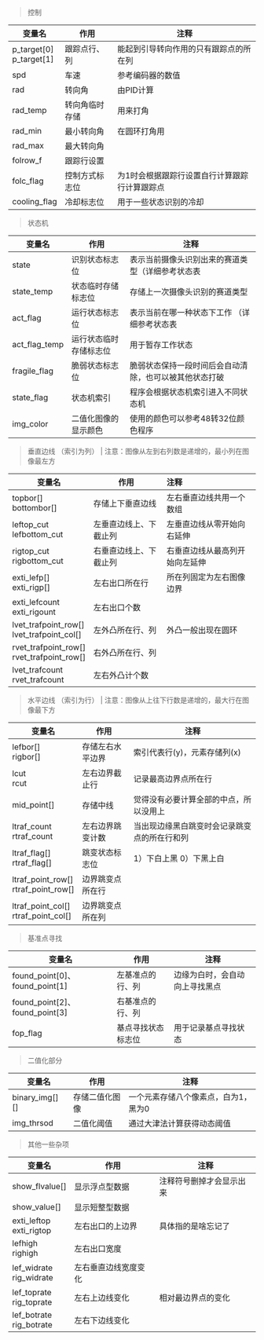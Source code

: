 >   控制

| 变量名                       | 作用           | 注释                                          |
| ---------------------------- | -------------- | --------------------------------------------- |
| p_target[0]<br />p_target[1] | 跟踪点行、列   | 能起到引导转向作用的只有跟踪点的所在列        |
| spd                          | 车速           | 参考编码器的数值                              |
| rad                          | 转向角         | 由PID计算                                     |
| rad_temp                     | 转向角临时存储 | 用来打角                                      |
| rad_min                      | 最小转向角     | 在圆环打角用                                  |
| rad_max                      | 最大转向角     |                                               |
| folrow_f                     | 跟踪行设置     |                                               |
| folc_flag                    | 控制方式标志位 | 为1时会根据跟踪行设置自行计算跟踪行计算跟踪点 |
| cooling_flag                 | 冷却标志位     | 用于一些状态识别的冷却                        |

>   状态机

| 变量名        | 作用                   | 注释                                                   |
| ------------- | ---------------------- | ------------------------------------------------------ |
| state         | 识别状态标志位         | 表示当前摄像头识别出来的赛道类型（详细参考状态表       |
| state_temp    | 状态临时存储标志位     | 存储上一次摄像头识别的赛道类型                         |
| act_flag      | 运行状态标志位         | 表示当前在哪一种状态下工作 （详细参考状态表            |
| act_flag_temp | 运行状态临时存储标志位 | 用于暂存工作状态                                       |
| fragile_flag  | 脆弱状态标志位         | 脆弱状态保持一段时间后会自动清除，也可以被其他状态打破 |
| state_flag    | 状态机索引             | 程序会根据状态机索引进入不同状态机                     |
| img_color     | 二值化图像的显示颜色   | 使用的颜色可以参考48转32位颜色程序                     |

>   垂直边线 （索引为列） | 注意：图像从左到右列数是递增的，最小列在图像最左方

| 变量名                                         | 作用                   | 注释                           |
| ---------------------------------------------- | ---------------------- | :----------------------------- |
| topbor[]<br />bottombor[]                      | 存储上下垂直边线       | 左右垂直边线共用一个数组       |
| leftop_cut<br />lefbottom_cut                  | 左垂直边线上、下截止列 | 左垂直边线从零开始向右延伸     |
| rigtop_cut<br />rigbottom_cut                  | 右垂直边线上、下截止列 | 右垂直边线从最高列开始向左延伸 |
| exti_lefp[]<br />exti_rigp[]                   | 左右出口所在行         | 所在列固定为左右图像边界       |
| exti_lefcount<br />exti_rigount                | 左右出口个数           |                                |
| lvet_trafpoint_row[]<br />lvet_trafpoint_col[] | 左外凸所在行、列       | 外凸一般出现在圆环             |
| rvet_trafpoint_row[]<br />rvet_trafpoint_row[] | 右外凸所在行、列       |                                |
| lvet_trafcount<br />rvet_trafcount             | 左右外凸计个数         |                                |

>   水平边线 （索引为行） | 注意：图像从上往下行数是递增的，最大行在图像最下方

| 变量名                                   | 作用             | 注释                                         |
| ---------------------------------------- | ---------------- | -------------------------------------------- |
| lefbor[]<br />rigbor[]                   | 存储左右水平边界 | 索引代表行(y)，元素存储列(x)                 |
| lcut<br />rcut                           | 左右边界截止行   | 记录最高边界点所在行                         |
| mid_point[]                              | 存储中线         | 觉得没有必要计算全部的中点，所以没用上       |
| ltraf_count<br />rtraf_count             | 左右边界跳变计数 | 当出现边缘黑白跳变时会记录跳变点的所在行和列 |
| ltraf_flag[]<br />rtraf_flag[]           | 跳变状态标志位   | 1）下白上黑   0）下黑上白                    |
| ltraf_point_row[]<br />rtraf_point_row[] | 边界跳变点所在行 |                                              |
| ltraf_point_col[]<br />rtraf_point_col[] | 边界跳变点所在列 |                                              |

>   基准点寻找

| 变量名                         | 作用               | 注释                           |
| ------------------------------ | ------------------ | ------------------------------ |
| found_point[0]、found_point[1] | 左基准点的行、列   | 边缘为白时，会自动向上寻找黑点 |
| found_point[2]、found_point[3] | 右基准点的行、列   |                                |
| fop_flag                       | 基点寻找状态标志位 | 用于记录基点寻找状态           |

>   二值化部分

| 变量名          | 作用           | 注释                                 |
| --------------- | -------------- | ------------------------------------ |
| binary_img[] [] | 存储二值化图像 | 一个元素存储八个像素点，白为1，黑为0 |
| img_thrsod      | 二值化阈值     | 通过大津法计算获得动态阈值           |

>   其他一些杂项

| 变量名                       | 作用                 | 注释                     |
| ---------------------------- | -------------------- | ------------------------ |
| show_flvalue[]               | 显示浮点型数据       | 注释符号删掉才会显示出来 |
| show_value[]                 | 显示短整型数据       |                          |
| exti_leftop<br />exti_rigtop | 左右出口的上边界     | 具体指的是啥忘记了       |
| lefhigh<br />righigh         | 左右出口宽度         |                          |
| lef_widrate<br />rig_widrate | 左右垂直边线宽度变化 |                          |
| lef_toprate<br />rig_toprate | 左右上边线变化       | 相对最边界点的变化       |
| lef_botrate<br />rig_botrate | 左右下边线变化       |                          |
